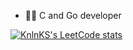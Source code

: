 - 🧑‍💻 C and Go developer

[![KnlnKS's LeetCode stats](https://leetcode-stats-six.vercel.app/api?username=evgkhm&theme=default)](https://github.com/evgkhm)
